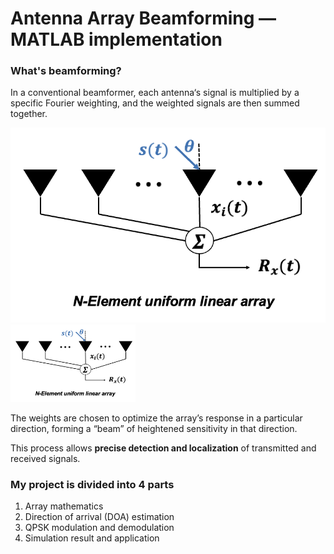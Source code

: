 # Antenna Array Beamforming — MATLAB implementation


### What's beamforming?
In a conventional beamformer, each antenna‘s signal is multiplied by a specific Fourier weighting, and the weighted signals are then summed together. 

![This is an alt text.](https://github.com/tsaitsaiii/Antenna-Array-Beamforming/blob/main/beamforming%20scheme.png "This is a sample image.")
<img src="beamforming scheme.png" width="200"/>

The weights are chosen to optimize the array’s response in a particular direction, forming a “beam” of heightened sensitivity in that direction. 

This process allows **precise detection and localization** of transmitted and received signals.


### My project is divided into 4 parts

1. Array mathematics
2. Direction of arrival (DOA) estimation
3. QPSK modulation and demodulation
4. Simulation result and application
